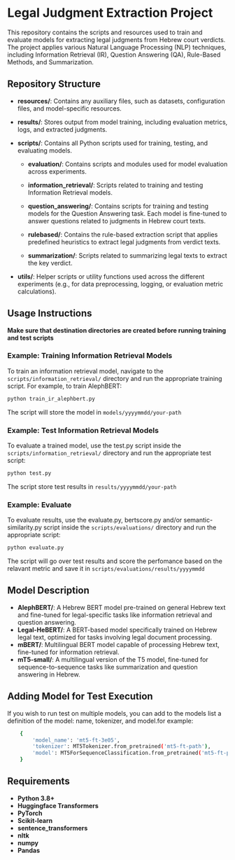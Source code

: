 # Legal Judgment Extraction Project

This repository contains the scripts and resources used to train and evaluate models for extracting legal judgments from Hebrew court verdicts. The project applies various Natural Language Processing (NLP) techniques, including Information Retrieval (IR), Question Answering (QA), Rule-Based Methods, and Summarization.

## Repository Structure

- **resources/**: Contains any auxiliary files, such as datasets, configuration files, and model-specific resources.
  
- **results/**: Stores output from model training, including evaluation metrics, logs, and extracted judgments.

- **scripts/**: Contains all Python scripts used for training, testing, and evaluating models.

  - **evaluation/**: Contains scripts and modules used for model evaluation across experiments.

  - **information_retrieval/**: Scripts related to training and testing Information Retrieval models.

  - **question_answering/**: Contains scripts for training and testing models for the Question Answering task. Each model is fine-tuned to answer questions related to judgments in Hebrew court texts.

  - **rulebased/**: Contains the rule-based extraction script that applies predefined heuristics to extract legal judgments from verdict texts.

  - **summarization/**: Scripts related to summarizing legal texts to extract the key verdict.
    
- **utils/**: Helper scripts or utility functions used across the different experiments (e.g., for data preprocessing, logging, or evaluation metric calculations).

## Usage Instructions

**Make sure that destination directories are created before running training and test scripts**

### Example: Training Information Retrieval Models
To train an information retrieval model, navigate to the `scripts/information_retrieval/` directory and run the appropriate training script. For example, to train AlephBERT:

```bash
python train_ir_alephbert.py
```
The script will store the model in `models/yyyymmdd/your-path`

### Example: Test Information Retrieval Models
To evaluate a trained model, use the test.py script inside the `scripts/information_retrieval/` directory and run the appropriate test script:

```bash
python test.py
```
The script store test results in `results/yyyymmdd/your-path`

### Example: Evaluate
To evaluate results, use the evaluate.py, bertscore.py and/or semantic-similarity.py script inside the `scripts/evaluations/` directory and run the appropriate script:

```bash
python evaluate.py
```
The script will go over test results and score the perfomance based on the relavant metric and save it in `scripts/evaluations/results/yyyymmdd`

## Model Description

- **AlephBERT/**: A Hebrew BERT model pre-trained on general Hebrew text and fine-tuned for legal-specific tasks like information retrieval and question answering.
- **Legal-HeBERT/**: A BERT-based model specifically trained on Hebrew legal text, optimized for tasks involving legal document processing.
- **mBERT/**: Multilingual BERT model capable of processing Hebrew text, fine-tuned for information retrieval.
- **mT5-small/**: A multilingual version of the T5 model, fine-tuned for sequence-to-sequence tasks like summarization and question answering in Hebrew.

## Adding Model for Test Execution
If you wish to run test on multiple models, you can add to the models list a definition of the model: name, tokenizer, and model.for example:
```bash
    {
        'model_name': 'mt5-ft-3e05',
        'tokenizer': MT5Tokenizer.from_pretrained('mt5-ft-path'),
        'model': MT5ForSequenceClassification.from_pretrained('mt5-ft-path')
    }
```


  ## Requirements

- **Python 3.8+**
- **Huggingface Transformers**
- **PyTorch**
- **Scikit-learn**
- **sentence_transformers**
- **nltk**
- **numpy**
- **Pandas**


